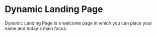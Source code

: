 # Dynamic Landing Page
Dynamic Landing Page is a welcome page in which you can place your name and today's main focus.
